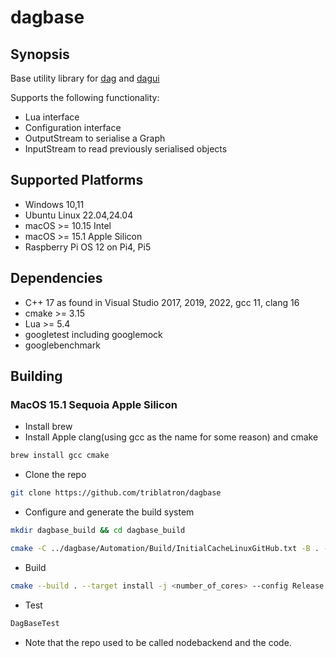 # dagbase

## Synopsis

Base utility library for [dag](https://github.com/dag) and [dagui](https://github.com/dagui)

Supports the following functionality:

* Lua interface
* Configuration interface
* OutputStream to serialise a Graph
* InputStream to read previously serialised objects

## Supported Platforms

* Windows 10,11
* Ubuntu Linux 22.04,24.04
* macOS >= 10.15 Intel
* macOS >= 15.1 Apple Silicon
* Raspberry Pi OS 12 on Pi4, Pi5

## Dependencies

* C++ 17 as found in Visual Studio 2017, 2019, 2022, gcc 11, clang 16
* cmake >= 3.15
* Lua >= 5.4
* googletest including googlemock
* googlebenchmark

## Building

### MacOS 15.1 Sequoia Apple Silicon

* Install brew
* Install Apple clang(using gcc as the name for some reason) and cmake
```bash
brew install gcc cmake
```
* Clone the repo
```bash
git clone https://github.com/triblatron/dagbase
```
* Configure and generate the build system
```bash
mkdir dagbase_build && cd dagbase_build

cmake -C ../dagbase/Automation/Build/InitialCacheLinuxGitHub.txt -B . -S ../dagbase
```
* Build
```bash
cmake --build . --target install -j <number_of_cores> --config Release
```
* Test
```bash
DagBaseTest
```
* Note that the repo used to be called nodebackend and the code.
